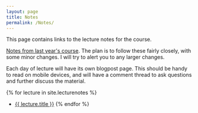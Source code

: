 ```yaml
---
layout: page
title: Notes
permalink: /Notes/
---
```


This page contains links to the lecture notes for the course.


[Notes from last year's course](../MAS439LastYear.pdf).  The plan is to follow these fairly closely, with some minor changes.  I will try to alert you to any larger changes. 

Each day of lecture will have its own blogpost page.  This should be handy to read on mobile devices, and will have a comment thread to ask questions and further discuss the material.


{% for lecture in site.lecturenotes %}
 - <a href="{{ lecture.url | prepend:site.baseurl }}"> {{ lecture.title }}</a>
{% endfor %} 

